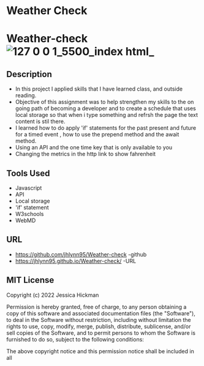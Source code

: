 # Weather Check
# Weather-check![127 0 0 1_5500_index html_](https://user-images.githubusercontent.com/109389786/198385883-96a20313-f158-41fc-83c7-a4e36bf866b4.png)


## Description

* In this project I applied skills that I have learned class, and outside reading.
* Objective of this assignment was to help strengthen my skills to the on going path of becoming a developer and to create a schedule that uses local storage so that when i type something and refrsh the page the text content is stil there.
* I learned how to do apply 'if' statements for the past present and future for a timed event , how to use the prepend method and the await method. 
* Using an API and the one time key that is only available to you
* Changing the metrics in the http link to show fahrenheit

## Tools Used
* Javascript
* API
* Local storage
* 'if' statement
* W3schools 
* WebMD

## URL 
* https://github.com/jhlynn95/Weather-check -github
* https://jhlynn95.github.io/Weather-check/ -URL

## MIT License

Copyright (c) 2022 Jessica Hickman

Permission is hereby granted, free of charge, to any person obtaining a copy
of this software and associated documentation files (the "Software"), to deal
in the Software without restriction, including without limitation the rights
to use, copy, modify, merge, publish, distribute, sublicense, and/or sell
copies of the Software, and to permit persons to whom the Software is
furnished to do so, subject to the following conditions:

The above copyright notice and this permission notice shall be included in all
